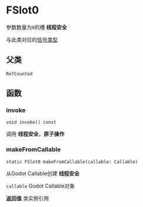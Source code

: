 # FSlot0
参数数量为`0`的槽
**线程安全**

与此类对应的[信号类型](FSignal0.md)

## 父类
`RefCounted`

## 函数

### invoke
```gdscript
void invoke() const
```
调用
**线程安全**，**原子操作**

### makeFromCallable
```gdscript
static FSlot0 makeFromCallable(callable: Callable)
```
从Godot Callable创建
**线程安全**

`callable`
Godot Callable对象

**返回值**
类实例引用
